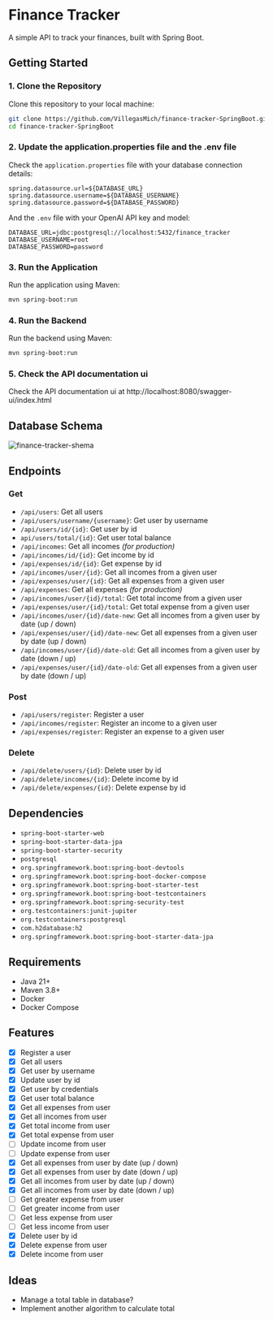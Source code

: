 # Finance Tracker

A simple API to track your finances, built with Spring Boot.

## Getting Started

### 1. Clone the Repository

Clone this repository to your local machine:

```bash
git clone https://github.com/VillegasMich/finance-tracker-SpringBoot.git
cd finance-tracker-SpringBoot
```

### 2. Update the application.properties file and the .env file

Check the `application.properties` file with your database connection details:

```properties
spring.datasource.url=${DATABASE_URL}
spring.datasource.username=${DATABASE_USERNAME}
spring.datasource.password=${DATABASE_PASSWORD}
```

And the `.env` file with your OpenAI API key and model:

```env
DATABASE_URL=jdbc:postgresql://localhost:5432/finance_tracker
DATABASE_USERNAME=root
DATABASE_PASSWORD=password
```

### 3. Run the Application

Run the application using Maven:

```bash
mvn spring-boot:run
```

### 4. Run the Backend

Run the backend using Maven:

```bash
mvn spring-boot:run
```

### 5. Check the API documentation ui

Check the API documentation ui at http://localhost:8080/swagger-ui/index.html

## Database Schema

![finance-tracker-shema](https://github.com/user-attachments/assets/78d6ab25-2e65-4e51-8796-13c0539e6545)

## Endpoints

### Get

- `/api/users`: Get all users
- `/api/users/username/{username}`: Get user by username
- `/api/users/id/{id}`: Get user by id
- `api/users/total/{id}`: Get user total balance
- `/api/incomes`: Get all incomes _(for production)_
- `/api/incomes/id/{id}`: Get income by id
- `/api/expenses/id/{id}`: Get expense by id
- `/api/incomes/user/{id}`: Get all incomes from a given user
- `/api/expenses/user/{id}`: Get all expenses from a given user
- `/api/expenses`: Get all expenses _(for production)_
- `/api/incomes/user/{id}/total`: Get total income from a given user
- `/api/expenses/user/{id}/total`: Get total expense from a given user
- `/api/incomes/user/{id}/date-new`: Get all incomes from a given user by date (up / down)
- `/api/expenses/user/{id}/date-new`: Get all expenses from a given user by date (up / down)
- `/api/incomes/user/{id}/date-old`: Get all incomes from a given user by date (down / up)
- `/api/expenses/user/{id}/date-old`: Get all expenses from a given user by date (down / up)

### Post

- `/api/users/register`: Register a user
- `/api/incomes/register`: Register an income to a given user
- `/api/expenses/register`: Register an expense to a given user

### Delete

- `/api/delete/users/{id}`: Delete user by id
- `/api/delete/incomes/{id}`: Delete income by id
- `/api/delete/expenses/{id}`: Delete expense by id

## Dependencies

- `spring-boot-starter-web`
- `spring-boot-starter-data-jpa`
- `spring-boot-starter-security`
- `postgresql`
- `org.springframework.boot:spring-boot-devtools`
- `org.springframework.boot:spring-boot-docker-compose`
- `org.springframework.boot:spring-boot-starter-test`
- `org.springframework.boot:spring-boot-testcontainers`
- `org.springframework.boot:spring-security-test`
- `org.testcontainers:junit-jupiter`
- `org.testcontainers:postgresql`
- `com.h2database:h2`
- `org.springframework.boot:spring-boot-starter-data-jpa`

## Requirements

- Java 21+
- Maven 3.8+
- Docker
- Docker Compose

## Features

- [x] Register a user
- [x] Get all users
- [x] Get user by username
- [x] Update user by id
- [x] Get user by credentials
- [x] Get user total balance
- [x] Get all expenses from user
- [x] Get all incomes from user
- [x] Get total income from user
- [x] Get total expense from user
- [ ] Update income from user
- [ ] Update expense from user
- [x] Get all expenses from user by date (up / down)
- [x] Get all expenses from user by date (down / up)
- [x] Get all incomes from user by date (up / down)
- [x] Get all incomes from user by date (down / up)
- [ ] Get greater expense from user
- [ ] Get greater income from user
- [ ] Get less expense from user
- [ ] Get less income from user
- [x] Delete user by id
- [x] Delete expense from user
- [x] Delete income from user

## Ideas

- Manage a total table in database?
- Implement another algorithm to calculate total
